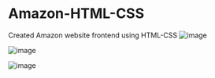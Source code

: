 # Amazon-HTML-CSS
Created Amazon website frontend using HTML-CSS
![image](https://github.com/18abhishekk/Amazon-HTML-CSS/assets/99329624/e1e190f8-bb8c-4f9b-9549-6e4665a72321)


![image](https://github.com/18abhishekk/Amazon-HTML-CSS/assets/99329624/d25344c0-f640-4e67-b078-f803f262160b)


![image](https://github.com/18abhishekk/Amazon-HTML-CSS/assets/99329624/d6f844a3-62eb-488a-8941-03034b551155)
